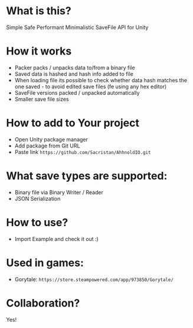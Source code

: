 # What is this?
Simple Safe Performant Minimalistic SaveFile API for Unity

# How it works
* Packer packs / unpacks data to/from a binary file
* Saved data is hashed and hash info added to file
* When loading file its possible to check whether data hash matches the one saved - to avoid edited save files (fe using any hex editor)
* SaveFile versions packed / unpacked automatically
* Smaller save file sizes

# How to add to Your project
* Open Unity package manager
* Add package from Git URL
* Paste link `https://github.com/Sacristan/AhhnoldIO.git`

# What save types are supported:
* Binary file via Binary Writer / Reader
* JSON Serialization

# How to use?
* Import Example and check it out :)

# Used in games:
* Gorytale: `https://store.steampowered.com/app/973850/Gorytale/`

# Collaboration?
Yes!
